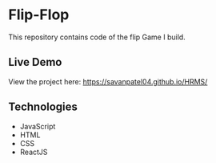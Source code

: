 # Flip-Flop

This repository contains code of the flip Game I build.

## Live Demo

View the project here: https://savanpatel04.github.io/HRMS/

## Technologies

- JavaScript
- HTML
- CSS
- ReactJS
